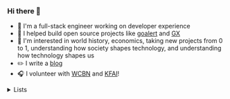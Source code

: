 ### Hi there 👋

- 🥞 I'm a full-stack engineer working on developer experience
- 💼 I helped build open source projects like [goalert](https://github.com/target/goalert) and [GX](https://github.com/great-expectations/great_expectations)
- 🧠 I'm interested in world history, economics, taking new projects from 0 to 1, understanding how society shapes technology, and understanding how technology shapes us
- ✏️ I write a [blog](https://dctalbot.nyc/)
- 🎧 I volunteer with [WCBN](http://floyd.wcbn.org:8000/wcbn-hd.mp3) and [KFAI](http://www.kfai.org/sites/default/stream/jplayer.html)!

 <details>
  <summary>Lists</summary>
  <h4>Videos</h4>

 - <a href="https://youtu.be/SeAbvjM5Fhw">JS Code Golf</a>
 - <a href="https://youtu.be/PAAkCSZUG1c">Go Proverbs</a>
 - <a href="https://youtu.be/a9xAKttWgP4">APL Game of Life</a>
 - <a href="https://youtu.be/PzEox3szeRc">"Good Enough" Architecture</a>
 - <a href="https://www.hytradboi.com/2022/uis-are-streaming-dags">UIs are streaming DAGs</a>
 - <a href="https://youtu.be/KJcd9IckJj8">WANIX: Experimental Local-first Dev Environment</a>
 - <a href="https://youtu.be/aOWIJ4Mgb2k">Bridging React Native Back to its Roots</a>
 - <a href="https://youtu.be/x7cQ3mrcKaY">React: Rethinking best practices</a>
 - <a href="https://youtu.be/haejb5rzKsM">Monoliths vs Microservices is Missing the Point</a>
 - <a href="https://youtu.be/S_ipdVNSFlo">Python's abstract base classes</a>
 - <a href="https://youtu.be/KClAPipnKqw">Technical leadership and glue work</a>
 - <a href="https://youtu.be/x2EOOJg8FkA">Performance Excuses Debunked</a>
 - <a href="https://youtu.be/Yqi9Gwt-OEA">Multiple WIP vs One Piece Flow</a>
 - <a href="https://youtu.be/8pTEmbeENF4">The future of programming</a>
 - <a href="https://www.youtube.com/live/esCSpbDPJik">The Future of U.S. AI Leadership</a>
 
  
  <h4>Blogs</h4>

  - <a href="https://daverupert.com/2022/08/web-is-a-harsh-manager/">The web is a harsh manager</a>
  - <a href="http://www.paulgraham.com/makersschedule.html">The maker / manager schedule</a>
  - <a href="https://naggum.no/lugm-time.html">The Long, Painful History of Time</a>
  - <a href="https://lbruhmuller.medium.com/the-staff-engineer-statute-bff4f0cf1810">Staff Engineer Statute</a>
  - <a href="https://moxie.org/2022/01/07/web3-first-impressions.html">My first impressions of web3</a>
  - <a href="https://www.evanmiller.org/mathematical-hacker.html">The mathematical hacker</a>
  - <a href="https://swannodette.github.io/2013/12/17/the-future-of-javascript-mvcs/">The future of JS MVC's</a>
  - <a href="https://andreasjhkarlsson.github.io/jekyll/update/2023/12/27/4-billion-if-statements.html">4 billion if statements</a>
  - <a href="https://bvisness.me/you-cant/">You can’t do that because I hate you.</a>
  - <a href="https://macwright.com/2020/05/10/spa-fatigue.html">SPA Fatigue</a>
  - <a href="https://macwright.com/2020/10/28/if-not-spas.html">If not SPAs</a>
  - <a href="https://netflixtechblog.com/predictive-cpu-isolation-of-containers-at-netflix-91f014d856c7">Predictive CPU Isolation of containers</a>
  - <a href="https://ln.hixie.ch/?start=1674863881&order=-1&count=1">Deciding which bugs to fix</a>
  - <a href="https://norvig.com/21-days.html">Teach Yourself Programming in Ten Years</a>
  - <a href="https://blog.danslimmon.com/2019/07/15/do-nothing-scripting-the-key-to-gradual-automation/">Do Nothing Scripts</a>
  - <a href="https://www.philipzucker.com/sql_graph_csp/">SQL, Homomorphisms and Constraint Satisfaction Problems</a>
  - <a href="https://berthub.eu/articles/posts/on-long-term-software-development/">On Long Term Software Development</a>
  - <a href="http://www.muppetlabs.com/%7Ebreadbox/software/tiny/teensy.html">A Whirlwind Tutorial on Creating Really Teensy ELF Executables for Linux</a>
 
  <h4>Papers</h4>

  - <a href="https://www.cs.cmu.edu/~rdriley/487/papers/Thompson_1984_ReflectionsonTrustingTrust.pdf">Reflections on Trusting Trust</a>
  - [Zanzibar](https://research.google/pubs/pub48190/) (Google)

 
  
</details> 
